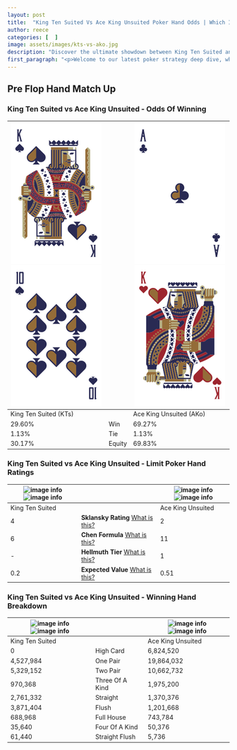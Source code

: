 ```yaml
---
layout: post
title:  "King Ten Suited Vs Ace King Unsuited Poker Hand Odds | Which Is The Better Hand In Poker? A Complete Guide"
author: reece
categories: [  ]
image: assets/images/kts-vs-ako.jpg
description: "Discover the ultimate showdown between King Ten Suited and Ace King Unsuited in poker! Uncover the odds, strategies, and scenarios where one hand triumphs over the other. Get ready to up your poker game with this thrilling analysis."
first_paragraph: "<p>Welcome to our latest poker strategy deep dive, where we're pitting two distinct hands against each other in a high-stakes showdown: King Ten Suited vs Ace King Unsuited.</p><p>In the dynamic world of poker, every decision counts, and knowing which hand holds the upper hand is key to your success at the table.</p><p>In this article, we'll dissect these two hands, explore the scenarios where one dominates the other, and equip you with the knowledge to make strategic choices that can tip the odds in your favor.</p><p>Get ready to unravel the intriguing dynamics of these poker hands and elevate your game to new heights.</p>"
---
```




[comment]: # (sp0)

## Pre Flop Hand Match Up

<div class="table hand-ratings" markdown="1"> 



### King Ten Suited vs Ace King Unsuited - Odds Of Winning


    
| ![image info](assets/images/hand1/k.png) ![image info](assets/images/hand1/t.png) |  | ![image info](assets/images/hand2/a.png) ![image info](assets/images/hand2/ko.png) |
| -------- | -------- | -------- |
| King Ten Suited (KTs) |  | Ace King Unsuited (AKo) |
| 29.60% | Win | 69.27% |
| 1.13% | Tie | 1.13% |
| 30.17% | Equity | 69.83% |




[comment]: # (sp1)



### King Ten Suited vs Ace King Unsuited - Limit Poker Hand Ratings


    
| ![image info](https://www.riverpairs.com/assets/images/hand1/k.png) ![image info](https://www.riverpairs.com/assets/images/hand1/t.png) |  | ![image info](https://www.riverpairs.com/assets/images/hand2/a.png) ![image info](https://www.riverpairs.com/assets/images/hand2/ko.png) |
| -------- | -------- | -------- |
| King Ten Suited |  | Ace King Unsuited |
| 4 | **Sklansky Rating** [What is this?](/sklansky-rating-explained) | 2 |
| 6 | **Chen Formula** [What is this?](/chen-formula-explained) | 11 |
| - | **Hellmuth Tier** [What is this?](/Hellmuth-tier-explained) | 1 |
| 0.2 | **Expected Value** [What is this?](/expected-value-explained) | 0.51 |




[comment]: # (sp2)



### King Ten Suited vs Ace King Unsuited - Winning Hand Breakdown


    
| ![image info](https://www.riverpairs.com/assets/images/hand1/k.png) ![image info](https://www.riverpairs.com/assets/images/hand1/t.png) |  | ![image info](https://www.riverpairs.com/assets/images/hand2/a.png) ![image info](https://www.riverpairs.com/assets/images/hand2/ko.png) |
| -------- | -------- | -------- |
| King Ten Suited |  | Ace King Unsuited |
| 0 | High Card | 6,824,520 |
| 4,527,984 | One Pair | 19,864,032 |
| 5,329,152 | Two Pair | 10,662,732 |
| 970,368 | Three Of A Kind | 1,975,200 |
| 2,761,332 | Straight | 1,370,376 |
| 3,871,404 | Flush | 1,201,668 |
| 688,968 | Full House | 743,784 |
| 35,640 | Four Of A Kind | 50,376 |
| 61,440 | Straight Flush | 5,736 |




[comment]: # (sp3)



</div>

[comment]: # (sp4)



[comment]: # (sp5)

